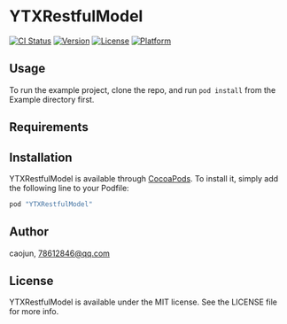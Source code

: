 # YTXRestfulModel

[![CI Status](http://img.shields.io/travis/caojun/YTXRestfulModel.svg?style=flat)](https://travis-ci.org/caojun/YTXRestfulModel)
[![Version](https://img.shields.io/cocoapods/v/YTXRestfulModel.svg?style=flat)](http://cocoapods.org/pods/YTXRestfulModel)
[![License](https://img.shields.io/cocoapods/l/YTXRestfulModel.svg?style=flat)](http://cocoapods.org/pods/YTXRestfulModel)
[![Platform](https://img.shields.io/cocoapods/p/YTXRestfulModel.svg?style=flat)](http://cocoapods.org/pods/YTXRestfulModel)

## Usage

To run the example project, clone the repo, and run `pod install` from the Example directory first.

## Requirements

## Installation

YTXRestfulModel is available through [CocoaPods](http://cocoapods.org). To install
it, simply add the following line to your Podfile:

```ruby
pod "YTXRestfulModel"
```

## Author

caojun, 78612846@qq.com

## License

YTXRestfulModel is available under the MIT license. See the LICENSE file for more info.

